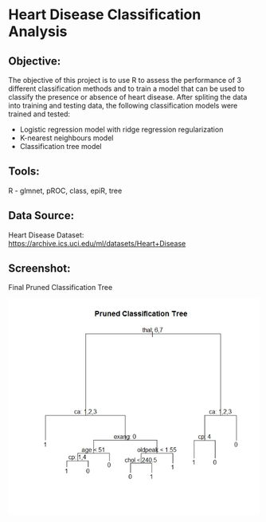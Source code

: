 # Heart Disease Classification Analysis

## **Objective:**
The objective of this project is to use R to assess the performance of 3 different classification methods and to train a model that can be used to classify the presence or absence of heart disease. After spliting the data into training and testing data, the following classification models were trained and tested:
* Logistic regression model with ridge regression regularization
* K-nearest neighbours model
* Classification tree model

## **Tools:**
R - glmnet, pROC, class, epiR, tree 

## **Data Source:**
Heart Disease Dataset: https://archive.ics.uci.edu/ml/datasets/Heart+Disease

## **Screenshot:**
Final Pruned Classification Tree

![figure1.jpeg](Images/FinalTree.jpeg)
